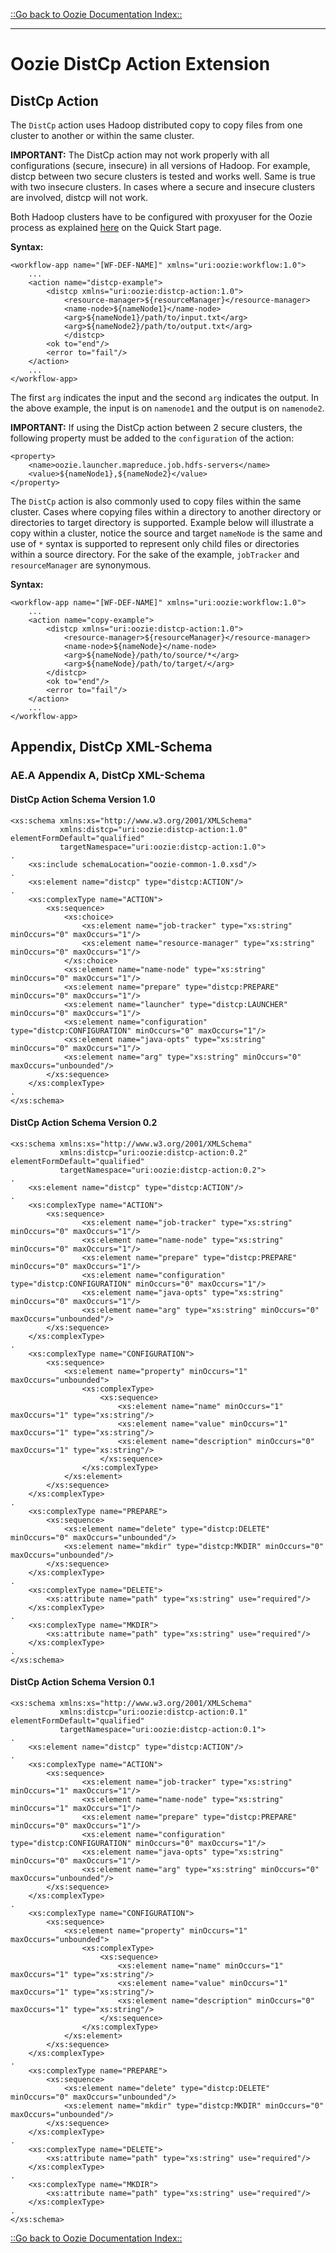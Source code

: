

[::Go back to Oozie Documentation Index::](index.html)

-----

# Oozie DistCp Action Extension

<!-- MACRO{toc|fromDepth=1|toDepth=4} -->

## DistCp Action

The `DistCp` action uses Hadoop distributed copy to copy files from one cluster to another or within the same cluster.

**IMPORTANT:** The DistCp action may not work properly with all configurations (secure, insecure) in all versions
of Hadoop. For example, distcp between two secure clusters is tested and works well. Same is true with two insecure
clusters. In cases where a secure and insecure clusters are involved, distcp will not work.

Both Hadoop clusters have to be configured with proxyuser for the Oozie process as explained
[here](DG_QuickStart.html#HadoopProxyUser) on the Quick Start page.

**Syntax:**


```
<workflow-app name="[WF-DEF-NAME]" xmlns="uri:oozie:workflow:1.0">
    ...
    <action name="distcp-example">
        <distcp xmlns="uri:oozie:distcp-action:1.0">
            <resource-manager>${resourceManager}</resource-manager>
            <name-node>${nameNode1}</name-node>
            <arg>${nameNode1}/path/to/input.txt</arg>
            <arg>${nameNode2}/path/to/output.txt</arg>
            </distcp>
        <ok to="end"/>
        <error to="fail"/>
    </action>
    ...
</workflow-app>
```

The first `arg` indicates the input and the second `arg` indicates the output.  In the above example, the input is on `namenode1`
and the output is on `namenode2`.

**IMPORTANT:** If using the DistCp action between 2 secure clusters, the following property must be added to the `configuration` of
the action:

```
<property>
    <name>oozie.launcher.mapreduce.job.hdfs-servers</name>
    <value>${nameNode1},${nameNode2}</value>
</property>
```

The `DistCp` action is also commonly used to copy files within the same cluster. Cases where copying files within
a directory to another directory or directories to target directory is supported. Example below will illustrate a
copy within a cluster, notice the source and target `nameNode` is the same and use of `*` syntax is supported to
represent only child files or directories within a source directory. For the sake of the example, `jobTracker` and `resourceManager`
are synonymous.

**Syntax:**


```
<workflow-app name="[WF-DEF-NAME]" xmlns="uri:oozie:workflow:1.0">
    ...
    <action name="copy-example">
        <distcp xmlns="uri:oozie:distcp-action:1.0">
            <resource-manager>${resourceManager}</resource-manager>
            <name-node>${nameNode}</name-node>
            <arg>${nameNode}/path/to/source/*</arg>
            <arg>${nameNode}/path/to/target/</arg>
        </distcp>
        <ok to="end"/>
        <error to="fail"/>
    </action>
    ...
</workflow-app>
```

## Appendix, DistCp XML-Schema

### AE.A Appendix A, DistCp XML-Schema

#### DistCp Action Schema Version 1.0

```
<xs:schema xmlns:xs="http://www.w3.org/2001/XMLSchema"
           xmlns:distcp="uri:oozie:distcp-action:1.0" elementFormDefault="qualified"
           targetNamespace="uri:oozie:distcp-action:1.0">
.
    <xs:include schemaLocation="oozie-common-1.0.xsd"/>
.
    <xs:element name="distcp" type="distcp:ACTION"/>
.
    <xs:complexType name="ACTION">
        <xs:sequence>
            <xs:choice>
                <xs:element name="job-tracker" type="xs:string" minOccurs="0" maxOccurs="1"/>
                <xs:element name="resource-manager" type="xs:string" minOccurs="0" maxOccurs="1"/>
            </xs:choice>
            <xs:element name="name-node" type="xs:string" minOccurs="0" maxOccurs="1"/>
            <xs:element name="prepare" type="distcp:PREPARE" minOccurs="0" maxOccurs="1"/>
            <xs:element name="launcher" type="distcp:LAUNCHER" minOccurs="0" maxOccurs="1"/>
            <xs:element name="configuration" type="distcp:CONFIGURATION" minOccurs="0" maxOccurs="1"/>
            <xs:element name="java-opts" type="xs:string" minOccurs="0" maxOccurs="1"/>
            <xs:element name="arg" type="xs:string" minOccurs="0" maxOccurs="unbounded"/>
        </xs:sequence>
    </xs:complexType>
.
</xs:schema>
```

#### DistCp Action Schema Version 0.2

```
<xs:schema xmlns:xs="http://www.w3.org/2001/XMLSchema"
           xmlns:distcp="uri:oozie:distcp-action:0.2" elementFormDefault="qualified"
           targetNamespace="uri:oozie:distcp-action:0.2">
.
    <xs:element name="distcp" type="distcp:ACTION"/>
.
    <xs:complexType name="ACTION">
        <xs:sequence>
                <xs:element name="job-tracker" type="xs:string" minOccurs="0" maxOccurs="1"/>
                <xs:element name="name-node" type="xs:string" minOccurs="0" maxOccurs="1"/>
                <xs:element name="prepare" type="distcp:PREPARE" minOccurs="0" maxOccurs="1"/>
                <xs:element name="configuration" type="distcp:CONFIGURATION" minOccurs="0" maxOccurs="1"/>
                <xs:element name="java-opts" type="xs:string" minOccurs="0" maxOccurs="1"/>
                <xs:element name="arg" type="xs:string" minOccurs="0" maxOccurs="unbounded"/>
        </xs:sequence>
    </xs:complexType>
.
    <xs:complexType name="CONFIGURATION">
        <xs:sequence>
            <xs:element name="property" minOccurs="1" maxOccurs="unbounded">
                <xs:complexType>
                    <xs:sequence>
                        <xs:element name="name" minOccurs="1" maxOccurs="1" type="xs:string"/>
                        <xs:element name="value" minOccurs="1" maxOccurs="1" type="xs:string"/>
                        <xs:element name="description" minOccurs="0" maxOccurs="1" type="xs:string"/>
                    </xs:sequence>
                </xs:complexType>
            </xs:element>
        </xs:sequence>
    </xs:complexType>
.
    <xs:complexType name="PREPARE">
        <xs:sequence>
            <xs:element name="delete" type="distcp:DELETE" minOccurs="0" maxOccurs="unbounded"/>
            <xs:element name="mkdir" type="distcp:MKDIR" minOccurs="0" maxOccurs="unbounded"/>
        </xs:sequence>
    </xs:complexType>
.
    <xs:complexType name="DELETE">
        <xs:attribute name="path" type="xs:string" use="required"/>
    </xs:complexType>
.
    <xs:complexType name="MKDIR">
        <xs:attribute name="path" type="xs:string" use="required"/>
    </xs:complexType>
.
</xs:schema>
```

#### DistCp Action Schema Version 0.1

```
<xs:schema xmlns:xs="http://www.w3.org/2001/XMLSchema"
           xmlns:distcp="uri:oozie:distcp-action:0.1" elementFormDefault="qualified"
           targetNamespace="uri:oozie:distcp-action:0.1">
.
    <xs:element name="distcp" type="distcp:ACTION"/>
.
    <xs:complexType name="ACTION">
        <xs:sequence>
                <xs:element name="job-tracker" type="xs:string" minOccurs="1" maxOccurs="1"/>
                <xs:element name="name-node" type="xs:string" minOccurs="1" maxOccurs="1"/>
                <xs:element name="prepare" type="distcp:PREPARE" minOccurs="0" maxOccurs="1"/>
                <xs:element name="configuration" type="distcp:CONFIGURATION" minOccurs="0" maxOccurs="1"/>
                <xs:element name="java-opts" type="xs:string" minOccurs="0" maxOccurs="1"/>
                <xs:element name="arg" type="xs:string" minOccurs="0" maxOccurs="unbounded"/>
        </xs:sequence>
    </xs:complexType>
.
    <xs:complexType name="CONFIGURATION">
        <xs:sequence>
            <xs:element name="property" minOccurs="1" maxOccurs="unbounded">
                <xs:complexType>
                    <xs:sequence>
                        <xs:element name="name" minOccurs="1" maxOccurs="1" type="xs:string"/>
                        <xs:element name="value" minOccurs="1" maxOccurs="1" type="xs:string"/>
                        <xs:element name="description" minOccurs="0" maxOccurs="1" type="xs:string"/>
                    </xs:sequence>
                </xs:complexType>
            </xs:element>
        </xs:sequence>
    </xs:complexType>
.
    <xs:complexType name="PREPARE">
        <xs:sequence>
            <xs:element name="delete" type="distcp:DELETE" minOccurs="0" maxOccurs="unbounded"/>
            <xs:element name="mkdir" type="distcp:MKDIR" minOccurs="0" maxOccurs="unbounded"/>
        </xs:sequence>
    </xs:complexType>
.
    <xs:complexType name="DELETE">
        <xs:attribute name="path" type="xs:string" use="required"/>
    </xs:complexType>
.
    <xs:complexType name="MKDIR">
        <xs:attribute name="path" type="xs:string" use="required"/>
    </xs:complexType>
.
</xs:schema>
```

[::Go back to Oozie Documentation Index::](index.html)


